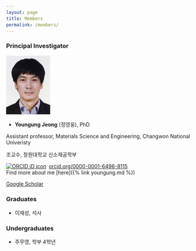 ```yaml
---
layout: page
title: Members
permalink: /members/
---
```


### Principal Investigator

<img src="/images/yj_profile.jpg" width="120">

- **Youngung Jeong** (정영웅), PhD

Assistant professor, Materials Science and Engineering, Changwon National Univeristy

조교수, 창원대학교 신소재공학부

<div itemscope itemtype="https://schema.org/Person"><a itemprop="sameAs" content="https://orcid.org/0000-0001-6496-8115" href="https://orcid.org/0000-0001-6496-8115" target="orcid.widget" rel="noopener noreferrer" style="vertical-align:top;"><img src="https://orcid.org/sites/default/files/images/orcid_16x16.png" style="width:1em;margin-right:.5em;" alt="ORCID iD icon">orcid.org/0000-0001-6496-8115</a></div>
Find more about me [here]({% link youngung.md %})

[Google Scholar](https://scholar.google.com/citations?user=ANercDoAAAAJ&hl=en)


### Graduates
- 이재성, 석사

### Undergraduates
- 주무영, 학부 4학년



<!--
- 권소민, 학부 4학년
- 김다빈, 학부 4학년
- 변다운, 학부 4학년
- 강재영, 학부 4학년 (재료 연구소, 철강)
- 이찬혁, 학부 4학년 (재료 연구소, 타이타늄)
- 조현빈, 학부 4학년 (부경대학교)
- 조은지, 학부 4학년
- 한민우, 학부 4학년
     -->
